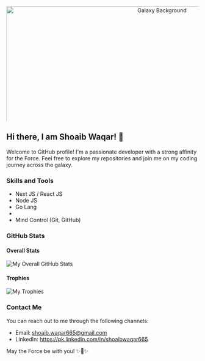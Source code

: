 <!-- Star Wars Header -->
<div align="center">
  <img src="https://media.giphy.com/media/v1.Y2lkPTc5MGI3NjExYjRpc3ZpdGY3aXhwMnM0bjl3aHptZmVjcmNtZHdrbGs3czRubnBnMyZlcD12MV9pbnRlcm5hbF9naWZfYnlfaWQmY3Q9Zw/2w5MMNvg70MrQ0I2DR/giphy.gif" alt="Galaxy Background" style="max-width: 100%; height: auto; width: 800px; max-height: 300px; object-fit: cover;" />
</div>

## Hi there, I am Shoaib Waqar! 👋

Welcome to GitHub profile! I'm a passionate developer with a strong affinity for the Force. Feel free to explore my repositories and join me on my coding journey across the galaxy.

### Skills and Tools

- Next JS / React JS
- Node JS
- Go Lang
- 
- Mind Control (Git, GitHub)

### GitHub Stats

#### Overall Stats

![My Overall GitHub Stats](https://github-readme-stats.vercel.app/api?username=shoaibwaqar665&show_icons=true&theme=dark)

#### Trophies

![My Trophies](https://github-profile-trophy.vercel.app/?username=shoaibwaqar665&column=3&margin-w=15&margin-h=15&theme=onedark)

### Contact Me

You can reach out to me through the following channels:

- Email: shoaib.waqar665@gmail.com
- LinkedIn: https://pk.linkedin.com/in/shoaibwaqar665

May the Force be with you! ✨🚀✨
